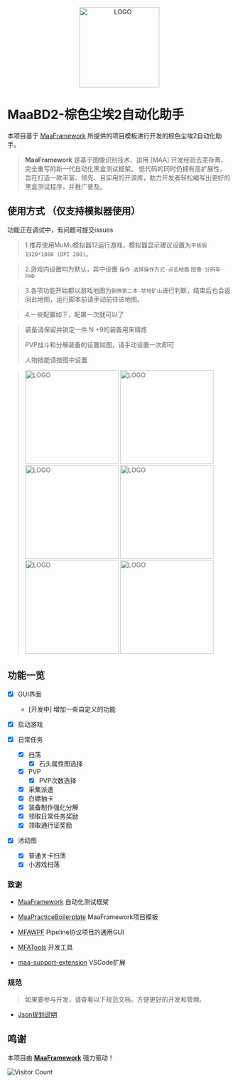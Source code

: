 <!-- markdownlint-disable MD033 MD041 -->
<p align="center">
  <img alt="LOGO" src="https://github.com/JZPPP/MaaBD2/blob/main/logo.png" width="180" height="180" />
</p>

# MaaBD2-棕色尘埃2自动化助手

</div>

本项目基于 [MaaFramework](https://github.com/MaaXYZ/MaaFramework) 所提供的项目模板进行开发的棕色尘埃2自动化助手。

> **MaaFramework** 是基于图像识别技术、运用 [MAA] 开发经验去芜存菁、完全重写的新一代自动化黑盒测试框架。
> 低代码的同时仍拥有高扩展性，旨在打造一款丰富、领先、且实用的开源库，助力开发者轻松编写出更好的黑盒测试程序，并推广普及。




## 使用方式 （仅支持模拟器使用）

 
  功能正在调试中，有问题可提交issues

 > 1.推荐使用MuMu模拟器12运行游戏，模拟器显示建议设置为`平板版 1920*1080 (DPI 280)`。

 > 2.游戏内设置均为默认，其中设置 `操作-选择操作方式-点击地面` `图像-分辨率-FHD`

 > 3.各项功能开始都以游戏地图为`剧情第二本-禁地矿山`进行判断，结束后也会返回此地图，运行脚本前请手动前往该地图。

 > 4.一些配置如下，配置一次就可以了

 > 装备请保留并锁定一件 N +9的装备用来精炼
>
> PVP战斗和分解装备的设置如图，请手动设置一次即可
>
> 人物技能请按图中设置

 > <img alt="LOGO" src="https://github.com/JZPPP/MaaBD2/blob/main/1.png"  width="210px"/>
 > <img alt="LOGO" src="https://github.com/JZPPP/MaaBD2/blob/main/2.png"  width="210px"/>
 > <img alt="LOGO" src="https://github.com/JZPPP/MaaBD2/blob/main/3.png"  width="210px"/>
 > <img alt="LOGO" src="https://github.com/JZPPP/MaaBD2/blob/main/4.png"  width="210px"/>
 > <img alt="LOGO" src="https://github.com/JZPPP/MaaBD2/blob/main/5.png"  width="210px"/>
 > <img alt="LOGO" src="https://github.com/JZPPP/MaaBD2/blob/main/6.png"  width="210px"/>
 

## 功能一览

* [X] GUI界面 
  * [开发中] 增加一些自定义的功能

* [X] 启动游戏 

* [X] 日常任务
  * [X] 扫荡
    * [X] 石头属性图选择 
  * [X] PVP
    * [X] PVP次数选择
  * [X] 采集派遣 
  * [X] 白嫖抽卡 
  * [X] 装备制作强化分解 
  * [X] 领取日常任务奖励 
  * [X] 领取通行证奖励 

* [X] 活动图
  * [X] 普通关卡扫荡
  * [X] 小游戏扫荡

### 致谢

- [MaaFramework](https://github.com/MaaXYZ/MaaFramework) 自动化测试框架

- [MaaPracticeBoilerplate](https://github.com/MaaXYZ/MaaPracticeBoilerplate) MaaFramework项目模板

- [MFAWPF](https://github.com/SweetSmellFox/MFAWPF) Pipeline协议项目的通用GUI
- [MFATools](https://github.com/SweetSmellFox/MFATools) 开发工具
- [maa-support-extension](https://github.com/neko-para/maa-support-extension) VSCode扩展
### 规范
> 如果要参与开发，请查看以下规范文档。方便更好的开发和管理。

- [Json规划说明](/docs/Json文件说明.md)


## 鸣谢

本项目由 **[MaaFramework](https://github.com/MaaXYZ/MaaFramework)** 强力驱动！


![Visitor Count](https://profile-counter.glitch.me/JZPPP/count.svg)
